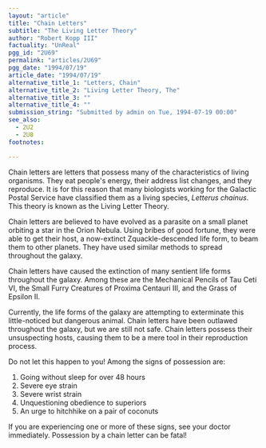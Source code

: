 ```yaml
---
layout: "article"
title: "Chain Letters"
subtitle: "The Living Letter Theory"
author: "Robert Kopp III"
factuality: "UnReal"
pgg_id: "2U69"
permalink: "articles/2U69"
pgg_date: "1994/07/19"
article_date: "1994/07/19"
alternative_title_1: "Letters, Chain"
alternative_title_2: "Living Letter Theory, The"
alternative_title_3: ""
alternative_title_4: ""
submission_string: "Submitted by admin on Tue, 1994-07-19 00:00"
see_also:
  - 2U2
  - 2U8
footnotes: 

---
```

<div>
<p>Chain letters are letters that possess many of the characteristics of living organisms. They eat people's energy, their address list changes, and they reproduce. It is for this reason that many biologists working for the Galactic Postal Service have classified them as a living species, <em>Letterus chainus</em>. This theory is known as the Living Letter Theory.</p>
<p>Chain letters are believed to have evolved as a parasite on a small planet orbiting a star in the Orion Nebula. Using bribes of good fortune, they were able to get their host, a now-extinct Zquackle-descended life form, to beam them to other planets. They have used similar methods to spread throughout the galaxy.</p>
<p>Chain letters have caused the extinction of many sentient life forms throughout the galaxy. Among these are the Mechanical Pencils of Tau Ceti VI, the Small Furry Creatures of Proxima Centauri III, and the Grass of Epsilon II.</p>
<p>Currently, the life forms of the galaxy are attempting to exterminate this little-noticed but dangerous animal. Chain letters have been outlawed throughout the galaxy, but we are still not safe. Chain letters possess their unsuspecting hosts, causing them to be a mere tool in their reproduction process.</p>
<p>Do not let this happen to you! Among the signs of possession are:</p>
<ol>
<li value="1">Going without sleep for over 48 hours</li>
<li value="2">Severe eye strain</li>
<li value="3">Severe wrist strain</li>
<li value="4">Unquestioning obedience to superiors</li>
<li value="5">An urge to hitchhike on a pair of coconuts</li>
</ol>
<p>If you are experiencing one or more of these signs, see your doctor immediately. Possession by a chain letter can be fatal!</p>
</div>
